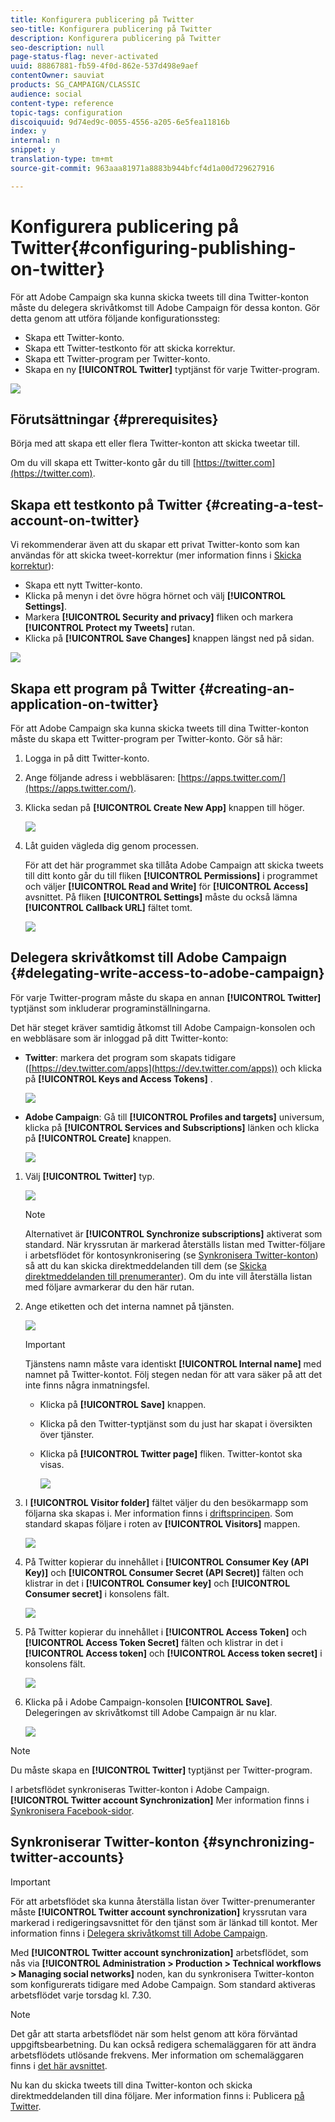 ```yaml
---
title: Konfigurera publicering på Twitter
seo-title: Konfigurera publicering på Twitter
description: Konfigurera publicering på Twitter
seo-description: null
page-status-flag: never-activated
uuid: 88867881-fb59-4f0d-862e-537d498e9aef
contentOwner: sauviat
products: SG_CAMPAIGN/CLASSIC
audience: social
content-type: reference
topic-tags: configuration
discoiquuid: 9d74ed9c-0055-4556-a205-6e5fea11816b
index: y
internal: n
snippet: y
translation-type: tm+mt
source-git-commit: 963aaa81971a8883b944bfcf4d1a00d729627916

---
```



# Konfigurera publicering på Twitter{#configuring-publishing-on-twitter}

För att Adobe Campaign ska kunna skicka tweets till dina Twitter-konton måste du delegera skrivåtkomst till Adobe Campaign för dessa konton. Gör detta genom att utföra följande konfigurationssteg:

* Skapa ett Twitter-konto.
* Skapa ett Twitter-testkonto för att skicka korrektur.
* Skapa ett Twitter-program per Twitter-konto.
* Skapa en ny **[!UICONTROL Twitter]** typtjänst för varje Twitter-program.

![](assets/social_diagram_twitter_service.png)

## Förutsättningar {#prerequisites}

Börja med att skapa ett eller flera Twitter-konton att skicka tweetar till.

Om du vill skapa ett Twitter-konto går du till [https://twitter.com](https://twitter.com).

## Skapa ett testkonto på Twitter {#creating-a-test-account-on-twitter}

Vi rekommenderar även att du skapar ett privat Twitter-konto som kan användas för att skicka tweet-korrektur (mer information finns i [Skicka korrektur](../../social/using/publishing-on-twitter.md#sending-the-proof)):

* Skapa ett nytt Twitter-konto.
* Klicka på menyn i det övre högra hörnet och välj **[!UICONTROL Settings]**.
* Markera **[!UICONTROL Security and privacy]** fliken och markera **[!UICONTROL Protect my Tweets]** rutan.
* Klicka på **[!UICONTROL Save Changes]** knappen längst ned på sidan.

![](assets/social_twitter_test_page.png)

## Skapa ett program på Twitter {#creating-an-application-on-twitter}

För att Adobe Campaign ska kunna skicka tweets till dina Twitter-konton måste du skapa ett Twitter-program per Twitter-konto. Gör så här:

1. Logga in på ditt Twitter-konto.
1. Ange följande adress i webbläsaren: [https://apps.twitter.com/](https://apps.twitter.com/).
1. Klicka sedan på **[!UICONTROL Create New App]** knappen till höger.

   ![](assets/social_create_twitter_app_001.png)

1. Låt guiden vägleda dig genom processen.

   För att det här programmet ska tillåta Adobe Campaign att skicka tweets till ditt konto går du till fliken **[!UICONTROL Permissions]** i programmet och väljer **[!UICONTROL Read and Write]** för **[!UICONTROL Access]** avsnittet. På fliken **[!UICONTROL Settings]** måste du också lämna **[!UICONTROL Callback URL]** fältet tomt.

   ![](assets/social_create_twitter_app_002.png)

## Delegera skrivåtkomst till Adobe Campaign {#delegating-write-access-to-adobe-campaign}

För varje Twitter-program måste du skapa en annan **[!UICONTROL Twitter]** typtjänst som inkluderar programinställningarna.

Det här steget kräver samtidig åtkomst till Adobe Campaign-konsolen och en webbläsare som är inloggad på ditt Twitter-konto:

* **Twitter**: markera det program som skapats tidigare ([https://dev.twitter.com/apps](https://dev.twitter.com/apps)) och klicka på **[!UICONTROL Keys and Access Tokens]** .

   ![](assets/social_twitter_service_002.png)

* **Adobe Campaign**: Gå till **[!UICONTROL Profiles and targets]** universum, klicka på **[!UICONTROL Services and Subscriptions]** länken och klicka på **[!UICONTROL Create]** knappen.

   ![](assets/social_twitter_service_007.png)

1. Välj **[!UICONTROL Twitter]** typ.

   ![](assets/social_twitter_service_008.png)

   >[!NOTE]
   >
   >Alternativet är **[!UICONTROL Synchronize subscriptions]** aktiverat som standard. När kryssrutan är markerad återställs listan med Twitter-följare i arbetsflödet för kontosynkronisering (se [Synkronisera Twitter-konton](#synchronizing-twitter-accounts)) så att du kan skicka direktmeddelanden till dem (se [Skicka direktmeddelanden till prenumeranter](../../social/using/publishing-on-twitter.md#sending-direct-messages-to-subscribers)). Om du inte vill återställa listan med följare avmarkerar du den här rutan.

1. Ange etiketten och det interna namnet på tjänsten.

   ![](assets/social_twitter_service_009.png)

   >[!IMPORTANT]
   >
   >Tjänstens namn måste vara identiskt **[!UICONTROL Internal name]** med namnet på Twitter-kontot. Följ stegen nedan för att vara säker på att det inte finns några inmatningsfel.

   * Klicka på **[!UICONTROL Save]** knappen.
   * Klicka på den Twitter-typtjänst som du just har skapat i översikten över tjänster.
   * Klicka på **[!UICONTROL Twitter page]** fliken. Twitter-kontot ska visas.

      ![](assets/social_twitter_service_010.png)

1. I **[!UICONTROL Visitor folder]** fältet väljer du den besökarmapp som följarna ska skapas i. Mer information finns i [driftsprincipen](../../social/using/publishing-on-twitter.md#operating-principle). Som standard skapas följare i roten av **[!UICONTROL Visitors]** mappen.

   ![](assets/social_twitter_service_010_b.png)

1. På Twitter kopierar du innehållet i **[!UICONTROL Consumer Key (API Key)]** och **[!UICONTROL Consumer Secret (API Secret)]** fälten och klistrar in det i **[!UICONTROL Consumer key]** och **[!UICONTROL Consumer secret]** i konsolens fält.

   ![](assets/social_twitter_service_012.png)

1. På Twitter kopierar du innehållet i **[!UICONTROL Access Token]** och **[!UICONTROL Access Token Secret]** fälten och klistrar in det i **[!UICONTROL Access token]** och **[!UICONTROL Access token secret]** i konsolens fält.

   ![](assets/social_twitter_service_013.png)

1. Klicka på i Adobe Campaign-konsolen **[!UICONTROL Save]**. Delegeringen av skrivåtkomst till Adobe Campaign är nu klar.

   ![](assets/social_twitter_service_014.png)

>[!NOTE]
>
>Du måste skapa en **[!UICONTROL Twitter]** typtjänst per Twitter-program.

I arbetsflödet synkroniseras Twitter-konton i Adobe Campaign. **[!UICONTROL Twitter account Synchronization]** Mer information finns i [Synkronisera Facebook-sidor](../../social/using/publishing-on-facebook-walls.md#synchronizing-facebook-pages).

## Synkroniserar Twitter-konton {#synchronizing-twitter-accounts}

>[!IMPORTANT]
>
>För att arbetsflödet ska kunna återställa listan över Twitter-prenumeranter måste **[!UICONTROL Twitter account synchronization]** kryssrutan vara markerad i redigeringsavsnittet för den tjänst som är länkad till kontot. Mer information finns i [Delegera skrivåtkomst till Adobe Campaign](#delegating-write-access-to-adobe-campaign).

Med **[!UICONTROL Twitter account synchronization]** arbetsflödet, som nås via **[!UICONTROL Administration > Production > Technical workflows > Managing social networks]** noden, kan du synkronisera Twitter-konton som konfigurerats tidigare med Adobe Campaign. Som standard aktiveras arbetsflödet varje torsdag kl. 7.30.

>[!NOTE]
>
>Det går att starta arbetsflödet när som helst genom att köra förväntad uppgiftsbearbetning. Du kan också redigera schemaläggaren för att ändra arbetsflödets utlösande frekvens. Mer information om schemaläggaren finns i [det här avsnittet](../../workflow/using/scheduler.md).

Nu kan du skicka tweets till dina Twitter-konton och skicka direktmeddelanden till dina följare. Mer information finns i: Publicera [på Twitter](../../social/using/publishing-on-twitter.md).
